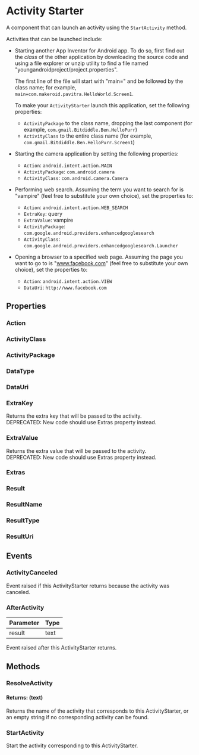 # Activity Starter

A component that can launch an activity using the `StartActivity` method.

Activities that can be launched include:

* Starting another App Inventor for Android app. To do so, first find out the _class_ of the other application by downloading the source code and using a file explorer or unzip utility to find a file named "youngandroidproject/project.properties".

  The first line of the file will start with "main=" and be followed by the class name; for example, `main=com.makeroid.pavitra.HelloWorld.Screen1`.

  To make your `ActivityStarter` launch this application, set the following properties:

  * `ActivityPackage` to the class name, dropping the last component \(for example, `com.gmail.Bitdiddle.Ben.HelloPurr`\)
  * `ActivityClass` to the entire class name \(for example, `com.gmail.Bitdiddle.Ben.HelloPurr.Screen1`\)

* Starting the camera application by setting the following properties:
  * `Action`: `android.intent.action.MAIN`
  * `ActivityPackage`: `com.android.camera`
  * `ActivityClass`: `com.android.camera.Camera`
* Performing web search.  Assuming the term you want to search      for is "vampire" \(feel free to substitute your own choice\), set the properties to:
  * `Action`: `android.intent.action.WEB_SEARCH`
  * `ExtraKey`: query
  * `ExtraValue`: vampire
  * `ActivityPackage`: `com.google.android.providers.enhancedgooglesearch`
  * `ActivityClass`: `com.google.android.providers.enhancedgooglesearch.Launcher`
* Opening a browser to a specified web page. Assuming the page you want to go to is "www.facebook.com" \(feel free to substitute      your own choice\), set the properties to:
  * `Action`: `android.intent.action.VIEW`
  * `DataUri`: `http://www.facebook.com`

## Properties

### Action

### ActivityClass

### ActivityPackage

### DataType

### DataUri

### ExtraKey

Returns the extra key that will be passed to the activity.  
DEPRECATED: New code should use Extras property instead.

### ExtraValue

Returns the extra value that will be passed to the activity.  
DEPRECATED: New code should use Extras property instead.

### Extras

### Result

### ResultName

### ResultType

### ResultUri

## Events

### ActivityCanceled

Event raised if this ActivityStarter returns because the activity was canceled.

### AfterActivity

| Parameter | Type |
| :--- | :--- |
| result | text |

Event raised after this ActivityStarter returns.

## Methods

### ResolveActivity

#### Returns: \(text\)

Returns the name of the activity that corresponds to this ActivityStarter, or an empty string if no corresponding activity can be found.

### StartActivity

Start the activity corresponding to this ActivityStarter.


